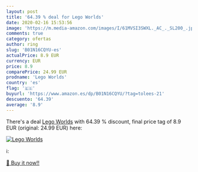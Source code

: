 ```yaml
---
layout: post
title: '64.39 % deal for Lego Worlds'
date: 2020-02-16 15:53:56
image: 'https://m.media-amazon.com/images/I/61MVSI3SWXL._AC_._SL200_.jpg'
comments: true
category: ofertas
author: ring
slug: 'B01N16CQYU-es'
actualPrice: 8.9 EUR
currency: EUR
price: 8.9
comparePrice: 24.99 EUR
prodname: 'Lego Worlds'
country: 'es'
flag: '🇪🇸'
buyurl: 'https://www.amazon.es/dp/B01N16CQYU/?tag=tolees-21'
descuento: '64.39'
average: '8.9'
---
```


There's a deal [Lego Worlds](https://www.amazon.es/dp/B01N16CQYU/?tag=tolees-21)  with  64.39 % discount, final price tag of  8.9 EUR (original: 24.99 EUR) here:

[![Lego Worlds](https://m.media-amazon.com/images/I/61MVSI3SWXL._AC_._SL200_.jpg)](https://www.amazon.es/dp/B01N16CQYU/?tag=tolees-21)

ℹ️:


[🛒 Buy it now!!](https://www.amazon.es/dp/B01N16CQYU/?tag=tolees-21)
